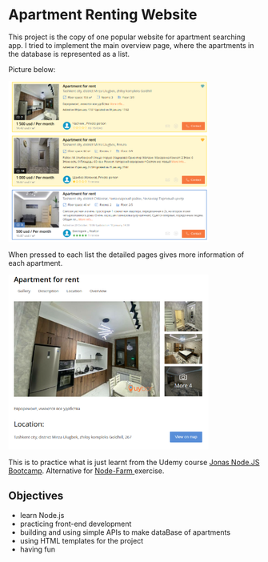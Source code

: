 # Apartment Renting Website

This project is the copy of one popular website for apartment searching app. 
I tried to implement the main overview page, where the apartments in the database is represented as a list. 

Picture below: 

<img src="./Materials/overview.png" width="400">

When pressed to each list the detailed pages gives more information of each apartment.

<img src="./Materials/product.png" width="400">

This is to practice what is just learnt from the Udemy course [Jonas Node.JS Bootcamp](https://www.udemy.com/course/nodejs-express-mongodb-bootcamp/). Alternative for [Node-Farm ](https://github.com/jonasschmedtmann/complete-node-bootcamp/tree/master/1-node-farm)exercise. 

## Objectives 
- learn Node.js 
- practicing front-end development 
- building and using simple APIs to make dataBase of apartments
- using HTML templates for the project 
- having fun